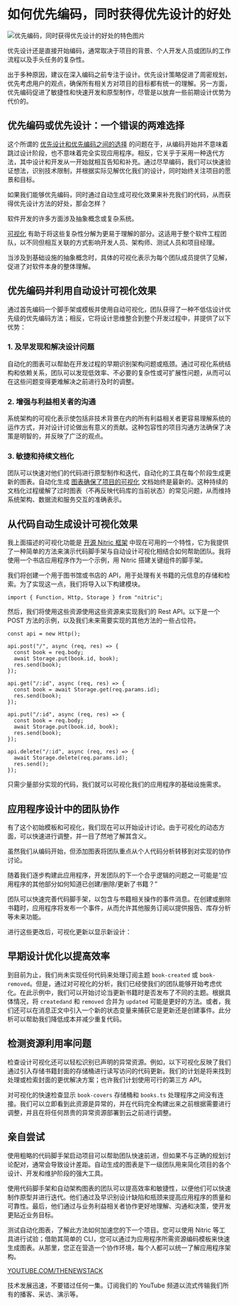# 如何优先编码，同时获得优先设计的好处

![优先编码，同时获得优先设计的好处的特色图片](https://cdn.thenewstack.io/media/2024/04/f6dd6d2d-design-1024x571.png)

优先设计还是直接开始编码，通常取决于项目的背景、个人开发人员或团队的工作流程以及手头任务的复杂性。

出于多种原因，建议在深入编码之前专注于设计。优先设计策略促进了周密规划，优先考虑用户的观点，确保所有相关方对项目的目标都有统一的理解。另一方面，优先编码促进了敏捷性和快速开发和原型制作，尽管是以放弃一些前期设计优势为代价的。

## 优先编码或优先设计：一个错误的两难选择

这个所谓的 [优先设计和优先编码之间的选择](https://thenewstack.io/frontend-development/) 的问题在于，从编码开始并不意味着跳过设计阶段，也不意味着完全实现应用程序。相反，它关乎于采用一种迭代方法，其中设计和开发从一开始就相互告知和补充。通过尽早编码，我们可以快速验证想法，识别技术限制，并根据实际见解优化我们的设计，同时始终关注项目的愿景和目标。

如果我们能够优先编码，同时通过自动生成可视化效果来补充我们的代码，从而获得优先设计方法的好处，那会怎样？

软件开发的许多方面涉及抽象概念或复杂系统。

[可视化](https://thenewstack.io/low-code-versus-developer-freedom-for-data-visualization/) 有助于将这些复杂性分解为更易于理解的部分。这适用于整个软件工程团队，以不同但相互关联的方式影响开发人员、架构师、测试人员和项目经理。

当涉及到基础设施的抽象概念时，具体的可视化表示为每个团队成员提供了见解，促进了对软件本身的整体理解。

## 优先编码并利用自动设计可视化效果

通过首先编码一个脚手架或模板并使用自动可视化，团队获得了一种不低估设计优先级的优先编码方法；相反，它将设计思维整合到整个开发过程中，并提供了以下优势：

### 1. 及早发现和解决设计问题

自动化的图表可以帮助在开发过程的早期识别架构问题或瓶颈。通过可视化系统结构和依赖关系，团队可以发现低效率、不必要的复杂性或可扩展性问题，从而可以在这些问题变得更难解决之前进行及时的调整。

### 2. 增强与利益相关者的沟通

系统架构的可视化表示使包括非技术背景在内的所有利益相关者更容易理解系统的运作方式，并对设计讨论做出有意义的贡献。这种包容性的项目沟通方法确保了决策是明智的，并反映了广泛的观点。

### 3. 敏捷和持续文档化

团队可以快速对他们的代码进行原型制作和迭代，自动化的工具在每个阶段生成更新的图表。自动化生成 [图表确保了项目的可视化](https://thenewstack.io/engineers-new-no-code-programming-language-uses-visual-diagrams/) 文档始终是最新的。这种持续的文档化过程缓解了过时图表（不再反映代码库的当前状态）的常见问题，从而维持系统架构、数据流和服务交互的准确表示。

## 从代码自动生成设计可视化效果

我上面描述的可视化功能是 [开源 Nitric 框架](https://github.com/nitrictech/nitric) 中现在可用的一个特性，它为我提供了一种简单的方法来演示代码脚手架与自动设计可视化相结合如何帮助团队。我将使用一个书店应用程序作为一个示例，用 Nitric 搭建关键组件的脚手架。

我们将创建一个用于图书馆或书店的 API，用于处理有关书籍的元信息的存储和检索。为了实现这一点，我们将导入以下构建模块。

```
import { Function, Http, Storage } from "nitric";
```

然后，我们将使用这些资源使用这些资源来实现我们的 Rest API。以下是一个 POST 方法的示例，以及我们未来需要实现的其他方法的一些占位符。

```
const api = new Http();

api.post("/", async (req, res) => {
  const book = req.body;
  await Storage.put(book.id, book);
  res.send(book);
});

api.get("/:id", async (req, res) => {
  const book = await Storage.get(req.params.id);
  res.send(book);
});

api.put("/:id", async (req, res) => {
  const book = req.body;
  await Storage.put(book.id, book);
  res.send(book);
});

api.delete("/:id", async (req, res) => {
  await Storage.delete(req.params.id);
  res.send();
});
```

只需少量部分实现的代码，我们就可以可视化我们的应用程序的基础设施需求。
## 应用程序设计中的团队协作

有了这个初始模板和可视化，我们现在可以开始设计讨论。由于可视化的动态方面，可以快速进行调整，并一目了然地了解其含义。

虽然我们从编码开始，但添加图表将团队重点从个人代码分析转移到对实现的协作讨论。

随着我们逐步构建此应用程序，开发团队的下一个合乎逻辑的问题之一可能是“应用程序的其他部分如何知道已创建/删除/更新了书籍？”

团队可以快速完善代码脚手架，以包含与书籍相关操作的事件消息。在创建或删除书籍时，应用程序将发布一个事件，从而允许其他服务订阅以提供报告、库存分析等未来功能。

进行这些更改后，可视化更新以显示新设计：

## 早期设计优化以提高效率

到目前为止，我们尚未实现任何代码来处理订阅主题 `book-created` 或 `book-removed`。但是，通过对可视化的分析，我们已经使我们的团队能够开始考虑优化。在此示例中，我们可以开始讨论当更新书籍时是否发布了不同的主题。根据具体情况，将 `createdand` 和 `removed` 合并为 `updated` 可能是更好的方法。或者，我们还可以在消息正文中引入一个新的状态变量来捕获它是更新还是创建事件。此分析可以帮助我们降低成本并减少重复代码。

## 检测资源利用率问题

检查设计可视化还可以轻松识别已声明的异常资源。例如，以下可视化反映了我们通过引入存储书籍封面的存储桶进行读写访问的代码更新。我们的计划是将来找到处理或检索封面的更优解决方案；也许我们计划使用可行的第三方 API。

对可视化的快速检查显示 `book-covers` 存储桶和 `books.ts` 处理程序之间没有连接。我们可以立即看到此资源是异常的，并在代码完全构建出来之前根据需要进行调整，并且在将任何昂贵的异常资源部署到云之前进行调整。

## 亲自尝试

使用粗略的代码脚手架启动项目可以帮助团队快速前进，但如果不与正确的规划讨论配对，通常会导致设计差距。自动生成的图表是下一级团队用来简化项目的各个设计、开发和维护阶段的强大工具。

使用代码脚手架和自动架构图表的团队可以提高效率和敏捷性，以便他们可以快速制作原型并进行迭代。他们通过及早识别设计缺陷和瓶颈来提高应用程序的质量和可靠性。最后，他们通过与业务利益相关者协作更好地理解、沟通和决策，使开发更贴近业务目标。

测试自动化图表，了解此方法如何加速您的下一个项目。您可以使用 Nitric 等工具进行试验；借助其简单的 CLI，您可以通过为应用程序所需资源编码模板来快速生成图表。从那里，您正在营造一个协作环境，每个人都可以统一了解应用程序架构。

[YOUTUBE.COM/THENEWSTACK](https://youtube.com/thenewstack?sub_confirmation=1)

技术发展迅速，不要错过任何一集。订阅我们的 YouTube 频道以流式传输我们所有的播客、采访、演示等。